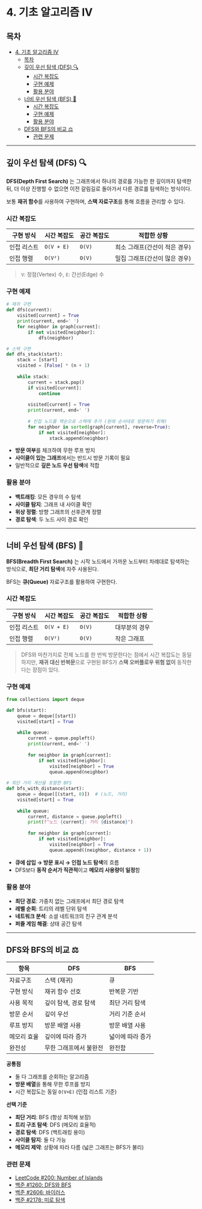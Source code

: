 # 4. 기초 알고리즘 IV

## 목차
- [4. 기초 알고리즘 IV](#4-기초-알고리즘-iv)
  - [목차](#목차)
  - [깊이 우선 탐색 (DFS) 🔍](#깊이-우선-탐색-dfs-)
    - [시간 복잡도](#시간-복잡도)
    - [구현 예제](#구현-예제)
    - [활용 분야](#활용-분야)
  - [너비 우선 탐색 (BFS) 🌊](#너비-우선-탐색-bfs-)
    - [시간 복잡도](#시간-복잡도-1)
    - [구현 예제](#구현-예제-1)
    - [활용 분야](#활용-분야-1)
  - [DFS와 BFS의 비교 ⚖️](#dfs와-bfs의-비교-️)
    - [관련 문제](#관련-문제)

---

## 깊이 우선 탐색 (DFS) 🔍

**DFS(Depth First Search)** 는 그래프에서 하나의 경로를 가능한 한 깊이까지 탐색한 뒤, 더 이상 진행할 수 없으면 이전 갈림길로 돌아가서 다른 경로를 탐색하는 방식이다.

보통 **재귀 함수**를 사용하여 구현하며, **스택 자료구조**를 통해 흐름을 관리할 수 있다.

### 시간 복잡도

| 구현 방식 | 시간 복잡도 | 공간 복잡도 | 적합한 상황 |
|---------|------------|------------|------------|
| 인접 리스트 | `O(V + E)` | `O(V)` | 희소 그래프(간선이 적은 경우) |
| 인접 행렬 | `O(V²)` | `O(V)` | 밀집 그래프(간선이 많은 경우) |

> `V`: 정점(Vertex) 수, `E`: 간선(Edge) 수

### 구현 예제

```python
# 재귀 구현
def dfs(current):
    visited[current] = True
    print(current, end=' ')
    for neighbor in graph[current]:
        if not visited[neighbor]:
            dfs(neighbor)

# 스택 구현
def dfs_stack(start):
    stack = [start]
    visited = [False] * (n + 1)
    
    while stack:
        current = stack.pop()
        if visited[current]:
            continue
            
        visited[current] = True
        print(current, end=' ')
        
        # 인접 노드를 역순으로 스택에 추가 (원래 순서대로 방문하기 위해)
        for neighbor in sorted(graph[current], reverse=True):
            if not visited[neighbor]:
                stack.append(neighbor)
```

- **방문 여부**를 체크하여 무한 루프 방지
- **사이클이 있는 그래프**에서는 반드시 방문 기록이 필요
- 일반적으로 **깊은 노드 우선 탐색**에 적합

### 활용 분야
- **백트래킹**: 모든 경우의 수 탐색
- **사이클 탐지**: 그래프 내 사이클 확인
- **위상 정렬**: 방향 그래프의 선후관계 정렬
- **경로 탐색**: 두 노드 사이 경로 확인

---

## 너비 우선 탐색 (BFS) 🌊

**BFS(Breadth First Search)** 는 시작 노드에서 가까운 노드부터 차례대로 탐색하는 방식으로, **최단 거리 탐색**에 자주 사용된다.

BFS는 **큐(Queue)** 자료구조를 활용하여 구현한다.

### 시간 복잡도

| 구현 방식 | 시간 복잡도 | 공간 복잡도 | 적합한 상황 |
|---------|------------|------------|------------|
| 인접 리스트 | `O(V + E)` | `O(V)` | 대부분의 경우 |
| 인접 행렬 | `O(V²)` | `O(V)` | 작은 그래프 |

> DFS와 마찬가지로 전체 노드를 한 번씩 방문한다는 점에서 시간 복잡도는 동일하지만, 
> **재귀 대신 반복문**으로 구현된 BFS가 **스택 오버플로우 위험 없이** 동작한다는 장점이 있다.

### 구현 예제

```python
from collections import deque

def bfs(start):
    queue = deque([start])
    visited[start] = True
    
    while queue:
        current = queue.popleft()
        print(current, end=' ')
        
        for neighbor in graph[current]:
            if not visited[neighbor]:
                visited[neighbor] = True
                queue.append(neighbor)
                
# 최단 거리 계산을 포함한 BFS
def bfs_with_distance(start):
    queue = deque([(start, 0)])  # (노드, 거리)
    visited[start] = True
    
    while queue:
        current, distance = queue.popleft()
        print(f"노드 {current}: 거리 {distance}")
        
        for neighbor in graph[current]:
            if not visited[neighbor]:
                visited[neighbor] = True
                queue.append((neighbor, distance + 1))
```

- **큐에 삽입 → 방문 표시 → 인접 노드 탐색**의 흐름
- DFS보다 **동작 순서가 직관적**이고 **메모리 사용량이 일정**함

### 활용 분야
- **최단 경로**: 가중치 없는 그래프에서 최단 경로 탐색
- **레벨 순회**: 트리의 레벨 단위 탐색
- **네트워크 분석**: 소셜 네트워크의 친구 관계 분석
- **퍼즐 게임 해결**: 상태 공간 탐색

---

## DFS와 BFS의 비교 ⚖️

| 항목 | DFS | BFS |
|------|-----|-----|
| 자료구조 | 스택 (재귀) | 큐 |
| 구현 방식 | 재귀 함수 선호 | 반복문 기반 |
| 사용 목적 | 깊이 탐색, 경로 탐색 | 최단 거리 탐색 |
| 방문 순서 | 깊이 우선 | 거리 기준 순서 |
| 루프 방지 | 방문 배열 사용 | 방문 배열 사용 |
| 메모리 효율 | 깊이에 따라 증가 | 넓이에 따라 증가 |
| 완전성 | 무한 그래프에서 불완전 | 완전함 |

**공통점**
- 둘 다 그래프를 순회하는 알고리즘
- **방문 배열**을 통해 무한 루프를 방지
- 시간 복잡도는 동일 `O(V+E)` (인접 리스트 기준)

**선택 기준**
- **최단 거리**: BFS (항상 최적해 보장)
- **트리 구조 탐색**: DFS (메모리 효율적)
- **경로 탐색**: DFS (백트래킹 용이)
- **사이클 탐지**: 둘 다 가능
- **메모리 제약**: 상황에 따라 다름 (넓은 그래프는 BFS가 불리)

### 관련 문제
- [LeetCode #200: Number of Islands](https://leetcode.com/problems/number-of-islands/)
- [백준 #1260: DFS와 BFS](https://www.acmicpc.net/problem/1260)
- [백준 #2606: 바이러스](https://www.acmicpc.net/problem/2606)
- [백준 #2178: 미로 탐색](https://www.acmicpc.net/problem/2178)

